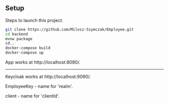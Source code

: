 ## Setup
Steps to launch this project.
```bash
git clone https://github.com/Milosz-Szymczak/Employee.git
cd backend
mvnw package
cd..
docker-compose build
docker-compose up
```
App works at http://localhost:8080/.

--------------------------------------------------

Keycloak works at http://localhost:9090/.

EmployeeKey - name for 'realm'.

client - name for 'clientId'.
